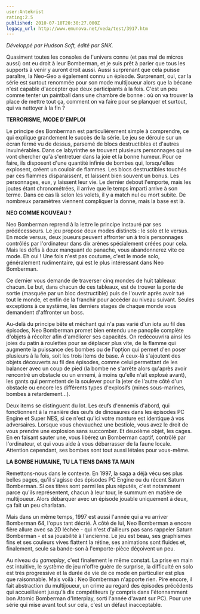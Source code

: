 ```yaml
---
user:Antekrist
rating:2.5
published: 2010-07-10T20:30:27.000Z
legacy_url: http://www.emunova.net/veda/test/3917.htm
---
```

_Développé par Hudson Soft, édité par SNK._  

  

Quasiment toutes les consoles de l'univers connu (et pas mal de micros aussi) ont eu droit à leur Bomberman, et je suis prêt à parier que tous les supports à venir y auront droit aussi. Aussi surprenant que cela puisse paraître, la Neo-Geo a également connu un épisode. Surprenant, oui, car la série est surtout renommée pour son mode multijoueur alors que la bécane n'est capable d'accepter que deux participants à la fois. C'est un peu comme tenter un paintball dans une chambre de bonne : où on va trouver la place de mettre tout ça, comment on va faire pour se planquer et surtout, qui va nettoyer à la fin ?  

  

**TERRORISME, MODE D'EMPLOI**  

Le principe des Bomberman est particulièrement simple à comprendre, ce qui explique grandement le succès de la série. Le jeu se déroule sur un écran fermé vu de dessus, parsemé de blocs destructibles et d'autres invulnérables. Dans ce labyrinthe se trouvent plusieurs personnages qui ne vont chercher qu'à s'entretuer dans la joie et la bonne humeur. Pour ce faire, ils disposent d'une quantité infinie de bombes qui, lorsqu'elles explosent, créent un couloir de flammes. Les blocs destructibles touchés par ces flammes disparaissent, et laissent bien souvent un bonus. Les personnages, eux, y laissent leur vie. Le dernier debout l'emporte, mais les joutes étant chronométrées, il arrive que le temps imparti arrive à son terme. Dans ce cas là selon les volets, il y a match nul ou mort subite. De nombreux paramètres viennent compliquer la donne, mais la base est là.  

  

**NEO COMME NOUVEAU ?**  

Neo Bomberman reprend à la lettre le principe instauré par ses prédécesseurs. Le jeu propose deux modes distincts : le solo et le versus. En mode versus, deux joueurs peuvent affronter un à trois personnages contrôlés par l'ordinateur dans dix arènes spécialement créées pour cela. Mais les défis à deux manquant de panache, vous abandonnerez vite ce mode. Eh oui ! Une fois n'est pas coutume, c'est le mode solo, généralement rudimentaire, qui est le plus intéressant dans Neo Bomberman.  

Ce dernier vous demande de traverser cinq mondes de huit tableaux chacun. Le but, dans chacun de ces tableaux, est de trouver la porte de sortie (masquée par un bloc destructible) puis de l'ouvrir après avoir tué tout le monde, et enfin de la franchir pour accéder au niveau suivant. Seules exceptions à ce système, les derniers stages de chaque monde vous demandent d'affronter un boss.  

Au-delà du principe bête et méchant qui n'a pas varié d'un iota au fil des épisodes, Neo Bomberman promet bien entendu une panoplie complète d'objets à récolter afin d'améliorer ses capacités. On redécouvrira ainsi les joies du patin à roulettes pour se déplacer plus vite, de la flamme qui augmente la puissance des bombes ou de l'option qui permet d'en poser plusieurs à la fois, soit les trois items de base. À ceux-là s'ajoutent des objets découverts au fil des épisodes, comme celui permettant de les balancer avec un coup de pied (la bombe ne s'arrête alors qu'après avoir rencontré un obstacle ou un ennemi, à moins qu'elle n'ait explosé avant), les gants qui permettent de la soulever pour la jeter de l'autre côté d'un obstacle ou encore les différents types d'explosifs (mines sous-marines, bombes à retardement...).  

Deux items se distinguent du lot. Les œufs d'ennemis d'abord, qui fonctionnent à la manière des œufs de dinosaures dans les épisodes PC Engine et Super NES, si ce n'est qu'ici votre monture est identique à vos adversaires. Lorsque vous chevauchez une bestiole, vous avez le droit de vous prendre une explosion sans succomber. Et deuxième objet, les cages. En en faisant sauter une, vous libérez un Bomberman captif, contrôlé par l'ordinateur, et qui vous aide à vous débarrasser de la faune locale. Attention cependant, ses bombes sont tout aussi létales pour vous-même.  

  

**LA BOMBE HUMAINE, TU LA TIENS DANS TA MAIN**  

Remettons-nous dans le contexte. En 1997, la saga a déjà vécu ses plus belles pages, qu'il s'agisse des épisodes PC Engine ou du récent Saturn Bomberman. Si ces titres sont parmi les plus réputés, c'est notamment parce qu'ils représentent, chacun à leur tour, le summum en matière de multijoueur. Alors débarquer avec un épisode jouable uniquement à deux, ça fait un peu charlatan.  

Mais dans un même temps, 1997 est aussi l'année qui a vu arriver Bomberman 64, l'opus tant décrié. À côté de lui, Neo Bomberman a encore fière allure avec sa 2D léchée - qui n'est d'ailleurs pas sans rappeler Saturn Bomberman - et sa jouabilité à l'ancienne. Le jeu est beau, ses graphismes fins et ses couleurs vives flattent la rétine, ses animations sont fluides et, finalement, seule sa bande-son à l'emporte-pièce déçoivent un peu.  

Au niveau du _gameplay_, c'est finalement le même constat. La prise en main est intuitive, le système de jeu n'offre guère de surprise, la difficulté en solo est très progressive et la durée de vie de ce mode en particulier est plus que raisonnable. Mais voilà : Neo Bomberman n'apporte rien. Pire encore, il fait abstraction du multijoueur, un crime au regard des épisodes précédents qui accueillaient jusqu'à dix compétiteurs (y compris dans l'étonnamment bon Atomic Bomberman d'Interplay, sorti l'année d'avant sur PC). Pour une série qui mise avant tout sur cela, c'est un défaut inacceptable.